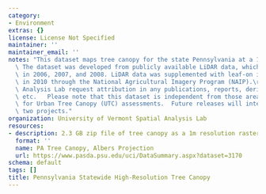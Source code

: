 ```yaml
---
category:
- Environment
extras: {}
license: License Not Specified
maintainer: ''
maintainer_email: ''
notes: "This dataset maps tree canopy for the state Pennsylvania at a 1m resolution.\
  \ The dataset was developed from publicly available LiDAR data, which was acquired\
  \ in 2006, 2007, and 2008. LiDAR data was supplemented with leaf-on imagery acquired\
  \ in 2010 through the National Agricultural Imagery Program (NAIP).\r\n\r\nUVM Spatial\
  \ Analysis Lab request attribution in any publications, reports, derivative datasets,\
  \ etc.   Please note that this dataset is independent from those areas we have mapped\
  \ for Urban Tree Canopy (UTC) assessments.  Future releases will integrate these\
  \ two projects."
organization: University of Vermont Spatial Analysis Lab
resources:
- description: 2.3 GB zip file of tree canopy as a 1m resolution raster data set
  format: ''
  name: PA Tree Canopy, Albers Projection
  url: https://www.pasda.psu.edu/uci/DataSummary.aspx?dataset=3170
schema: default
tags: []
title: Pennsylvania Statewide High-Resolution Tree Canopy
---
```

